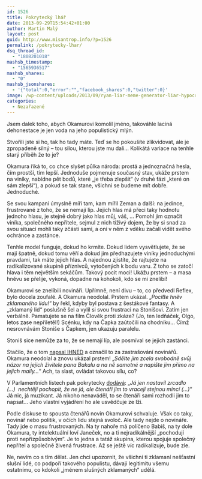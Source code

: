 ```yaml
---
id: 1526
title: Pokrytecký lhář
date: 2013-09-29T15:54:42+01:00
author: Martin Malý
layout: post
guid: http://www.misantrop.info/?p=1526
permalink: /pokrytecky-lhar/
dsq_thread_id:
  - "1808201018"
mashsb_timestamp:
  - "1565936517"
mashsb_shares:
  - "0"
mashsb_jsonshares:
  - '{"total":0,"error":"","facebook_shares":0,"twitter":0}'
image: /wp-content/uploads/2013/09/ryan-liar-meme-generator-liar-hypocrite-11f97e.jpg
categories:
  - Nezařazené
---
```

Jsem dalek toho, abych Okamurovi komolil jméno, takováhle laciná dehonestace je jen voda na jeho populistický mlýn.

<!--more-->

Stvořili jste si ho, tak ho tady máte. Teď se ho pokoušíte zlikvidovat, ale je zpropadeně silný &#8211; tou silou, kterou jste mu dali&#8230; Kolikátá variace na tenhle starý příběh že to je?

Okamura říká to, co chce slyšet půlka národa: prostá a jednoznačná hesla, čím prostší, tím lepší. Jednoduše pojmenuje současný stav, ukáže prstem na viníky, nabídne pět bodů, které &#8222;je třeba zlepšit&#8220; (v druhé fázi &#8222;které on sám zlepší&#8220;), a pokud se tak stane, všichni se budeme mít dobře. Jednoduché.

Se svou kampaní úmyslně míří tam, kam mířil Zeman a další: na jedince, frustrované z toho, že se nemají líp. Jejich hlas má přeci taky hodnotu jednoho hlasu, je stejně dobrý jako hlas můj, váš, &#8230; Pomohl jim označit viníka, společného nepřítele, sejmul z nich tíživý dojem, že by si snad za svou situaci mohli taky zčásti sami, a oni v něm z vděku začali vidět svého ochránce a zastánce.

Tenhle model funguje, dokud ho krmíte. Dokud lidem vysvětlujete, že se mají špatně, dokud tomu věří a dokud jim předhazujete viníky jednoduchými pravdami, tak máte jejich hlas. A najednou zjistíte, že rajtujete na radikalizované skupině příznivců, vytočených k bodu varu. Z toho se zatočí hlava i těm největším sekáčům. Takový pocit moci! Ukážu prstem &#8211; a masa hněvu se přelije, vykoná, dopadne na kohokoli, kdo se mi znelíbí!

Okamurovi se znelíbili novináři. Upřímně, není divu &#8211; to, co předvedl Reflex, bylo docela zoufalé. A Okamura neodolal. Prstem ukázal. &#8222;_Pociťte hněv zklamaného lidu!_&#8220; by řekl, kdyby byl postava z šestákové fantasy. A &#8222;zklamaný lid&#8220; poslušně šel a vylil si svou frustraci na Stonišovi. Zatím jen verbálně. Pamatujete se na film Člověk proti zkáze? (Jo, ten ledňáček, Olgo, letos zase nepřiletěl!) Scénku, kdy na Čapka zaútočili na chodníku&#8230; Čímž nesrovnávám Stoniše s Čapkem, jen ukazuju paralelu.

Stoniš sice nemůže za to, že se nemají líp, ale posmíval se jejich zastánci.

Stačilo, že o tom [napsal IHNED](http://zpravy.ihned.cz/politika/c1-60880990-nenapisete-li-to-hezky-vyporadaji-se-s-vami-mi-ctenari-varoval-okamura-redaktorku) a označil to za zastrašování novinářů. Okamura neodolal a znovu ukázal prstem! &#8222;_Sdělte jim zcela svobodně svůj názor na jejich živitele pana Bakalu a na ně samotné a napište jim přímo na jejich maily&#8230;_&#8220; Ach, ta slast, ovládat takovou sílu, co?

V Parlamentních listech pak pokrytecky [dodává](http://www.parlamentnilisty.cz/arena/monitor/Okamura-pry-nasel-zpusob-jak-vypraskat-prodejne-novinare-A-ono-to-funguje-287290): &#8222;_Já jen nastavil zrcadlo (&#8230;)  nechtějí pochopit, že ne já, ale čtenáři jim to vracejí stejnou mincí (&#8230;)_&#8220; Já nic, já muzikant. Já nikoho nenaváděl, to se čtenáři sami rozhodli jim to napsat&#8230; Jeho vlastní vyjádření ho ale usvědčuje ze lži.

Podle diskuse to spousta čtenářů novin Okamurovi schvaluje. Však co taky, novinář nebo politik, v očích lidu stejná svoloč. Ale tady nejde o novináře. Tady jde o masu frustrovaných. Na ty nahoře má políčeno Babiš, na ty dole Okamura, ty intelektuální loví Janeček, no a ti nejradikálnější &#8222;pochodují proti nepřizpůsobivým&#8220;. Je to jedna a tatáž skupina, kterou spojuje společný nepřítel a společně živená frustrace. Až se ještě víc radikalizuje, bude zle.

Ne, nevím co s tím dělat. Jen chci upozornit, že všichni ti zklamaní nešťastní slušní lidé, co podpoří takového populistu, dávají legitimitu všemu ostatnímu, co kdokoli &#8222;jménem slušných zklamaných&#8220; udělá.
